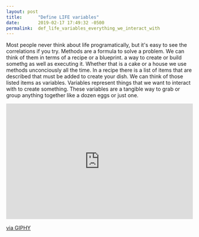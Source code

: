 ```yaml
---
layout: post
title:      "Define LIFE variables"
date:       2019-02-17 17:49:32 -0500
permalink:  def_life_variables_everything_we_interact_with
---
```



   Most people never think about life programatically, but it's easy to see the correlations if you try. Methods are a formula to solve a problem. We can think of them in terms of a recipe or a blueprint. a way to create or build somethg as well as executing it. Whether that is a cake or a house we use methods unconciously all the time. In a recipe there is a list of items that are described that must be added to create your dish. We can think of those listed items as variables. Variables represent things that we want to interact with to create something. These variables are a tangible way to grab or group anything together like a dozen eggs or just one.
	 



<div style="width:100%;height:0;padding-bottom:62%;position:relative;"><iframe src="https://giphy.com/embed/fNqXQmBR3aYLK" width="100%" height="100%" style="position:absolute" frameBorder="0" class="giphy-embed" allowFullScreen></iframe></div><p><a href="https://giphy.com/gifs/mr-robot-mrrobotedit-fNqXQmBR3aYLK">via GIPHY</a></p>

